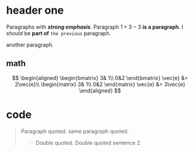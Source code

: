 # header one

Paragraphs with ***strong* *emphasis***.
Paragraph $1+3-3$ **is a paragraph**.
I *should* be **part of** `the previous` paragraph.

another paragraph.

## math

$$
\begin{aligned}
\begin{bmatrix}
3& 1\\
0&2
\end{bmatrix}
\vec{e} &=
2\vec{e}\\
\begin{matrix}
3& 1\\
0&2
\end{matrix}
\vec{e} &=
3\vec{e}
\end{aligned}
$$

# code 

> Paragraph quoted.
> same paragraph quoted.
> > Double quoted.
> > Double quoted sentence 2.
